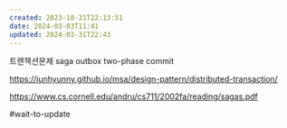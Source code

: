 ```yaml
---
created: 2023-10-31T22:13:51
date: 2024-03-03T11:41
updated: 2024-03-31T22:43
---
```

트랜잭션문제
saga
outbox
two-phase commit

https://junhyunny.github.io/msa/design-pattern/distributed-transaction/

https://www.cs.cornell.edu/andru/cs711/2002fa/reading/sagas.pdf

#wait-to-update 